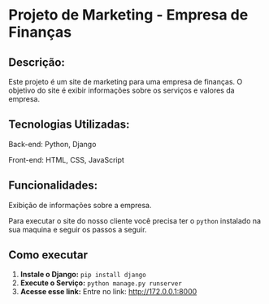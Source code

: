 # Projeto de Marketing - Empresa de Finanças

## Descrição: 

Este projeto é um site de marketing para uma empresa de finanças. O objetivo do site é exibir informações sobre os serviços e valores da empresa.

## Tecnologias Utilizadas:

Back-end: Python, Django

Front-end: HTML, CSS, JavaScript

## Funcionalidades:

Exibição de informações sobre a empresa.

Para executar o site do nosso cliente você precisa ter o `python` instalado na sua maquina e seguir os passos a seguir.

## Como executar

1. **Instale o Django:** `pip install django`
2. **Execute o Serviço:** `python manage.py runserver`
3. **Acesse esse link:** Entre no link: http://172.0.0.1:8000
